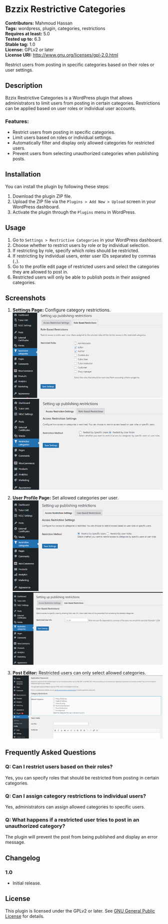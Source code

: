 # Bzzix Restrictive Categories

**Contributors:** Mahmoud Hassan  
**Tags:** wordpress, plugin, categories, restrictions  
**Requires at least:** 5.0  
**Tested up to:** 6.3  
**Stable tag:** 1.0  
**License:** GPLv2 or later  
**License URI:** http://www.gnu.org/licenses/gpl-2.0.html  

Restrict users from posting in specific categories based on their roles or user settings.

## Description

Bzzix Restrictive Categories is a WordPress plugin that allows administrators to limit users from posting in certain categories. Restrictions can be applied based on user roles or individual user accounts.

### Features:
- Restrict users from posting in specific categories.
- Limit users based on roles or individual settings.
- Automatically filter and display only allowed categories for restricted users.
- Prevent users from selecting unauthorized categories when publishing posts.

## Installation

You can install the plugin by following these steps:

1. Download the plugin ZIP file.
2. Upload the ZIP file via the `Plugins > Add New > Upload` screen in your WordPress dashboard.
3. Activate the plugin through the `Plugins` menu in WordPress.

## Usage

1. Go to `Settings > Restrictive Categories` in your WordPress dashboard.  
2. Choose whether to restrict users by role or by individual selection.  
3. If restricting by role, specify which roles should be restricted.  
4. If restricting by individual users, enter user IDs separated by commas (`,`).  
5. Go to the profile edit page of restricted users and select the categories they are allowed to post in.  
6. Restricted users will only be able to publish posts in their assigned categories.  

## Screenshots

1. **Settings Page:** Configure category restrictions.
   ![Settings Page](assets/screenshots/category_selection_2.png)
   ![Settings Page](assets/screenshots/category_selection.png)

2. **User Profile Page:** Set allowed categories per user.
   ![User Profile Page](assets/screenshots/users_ids.png)
   ![User Profile Page](assets/screenshots/users_ids_set.png)

3. **Post Editor:** Restricted users can only select allowed categories.
   ![Post Editor](assets/screenshots/user_profile.png)

## Frequently Asked Questions

### Q: Can I restrict users based on their roles?  
Yes, you can specify roles that should be restricted from posting in certain categories.

### Q: Can I assign category restrictions to individual users?  
Yes, administrators can assign allowed categories to specific users.

### Q: What happens if a restricted user tries to post in an unauthorized category?  
The plugin will prevent the post from being published and display an error message.

## Changelog

### 1.0
- Initial release.

## License

This plugin is licensed under the GPLv2 or later. See [GNU General Public License](http://www.gnu.org/licenses/gpl-2.0.html) for details.
